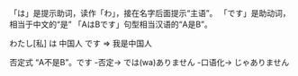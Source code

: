 「は」是提示助词，读作「わ」，接在名字后面提示“主语”。
「です」是助动词，相当于中文的“是”
「AはBです」句型相当汉语的“A是B”。

わたし[私] は 中国人 です => 我是中国人

否定式 “A不是B”。です -否定-> では(wa)ありません -口语化-> じゃありません
